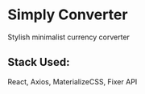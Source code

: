 # Simply Converter
Stylish minimalist currency corverter

## Stack Used:
React, Axios, MaterializeCSS, Fixer API